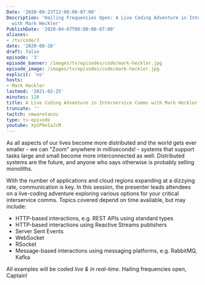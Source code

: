 ```yaml
---
Date: '2020-09-23T12:00:00-07:00'
Description: 'Hailing Frequencies Open: A Live Coding Adventure in Interservice Comms
  with Mark Heckler'
PublishDate: '2020-04-07T00:00:00-07:00'
aliases:
- /tv/code/3
date: '2020-08-28'
draft: false
episode: '3'
episode_banner: /images/tv/episodes/code/mark-heckler.jpg
episode_image: /images/tv/episodes/code/mark-heckler.jpg
explicit: 'no'
hosts:
- Mark Heckler
lastmod: '2021-02-25'
minutes: 120
title: A Live Coding Adventure in Interservice Comms with Mark Heckler
truncate: ''
twitch: vmwaretanzu
type: tv-episode
youtube: XySP9eIaJcM
---
```


As all aspects of our lives become more distributed and the world gets ever smaller - we can "Zoom" anywhere in milliseconds! - systems that support tasks large and small become more interconnected as well. Distributed systems are the future, and anyone who says otherwise is probably selling monoliths.

With the number of applications and cloud regions expanding at a dizzying rate, communication is key. In this session, the presenter leads attendees on a live-coding adventure exploring various options for your critical interservice comms. Topics covered depend on time available, but may include:

* HTTP-based interactions, e.g. REST APIs using standard types
* HTTP-based interactions using Reactive Streams publishers
* Server Sent Events
* WebSocket
* RSocket
* Message-based interactions using messaging platforms, e.g. RabbitMQ, Kafka

All examples will be coded *live & in real-time*. Hailing frequencies open, Captain!